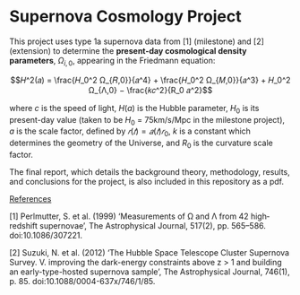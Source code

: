 # Supernova Cosmology Project
This project uses type 1a supernova data from [1] (milestone) and [2] (extension) to determine the <b>present-day cosmological density parameters</b>, $Ω_{i,0}$, appearing in the Friedmann equation:

$$𝐻^2(𝑎) = \frac{𝐻_0^2 Ω_{𝑅,0}}{𝑎^4} + \frac{𝐻_0^2 Ω_{𝑀,0}}{𝑎^3} + 𝐻_0^2 Ω_{Λ,0} − \frac{𝑘𝑐^2}{R_0 𝑎^2}$$

where $c$ is the speed of light, $H(a)$ is the Hubble parameter,  $H_0$ is its present-day value (taken to be $H_0$ = 75km/s/Mpc in the milestone project), $a$ is the scale factor, defined by $𝑟(𝑡)=𝑎(𝑡) 𝑟_0$, $k$ is a constant which determines the geometry of the Universe, and $R_0$ is the curvature scale factor.

The final report, which details the background theory, methodology, results, and conclusions for the project, is also included in this repository as a pdf.

<ins>References</ins>

[1] Perlmutter, S. et al. (1999) ‘Measurements of Ω and Λ from 42 high‐redshift supernovae’, The Astrophysical Journal, 517(2), pp. 565–586. doi:10.1086/307221.

[2] Suzuki, N. et al. (2012) ‘The Hubble Space Telescope Cluster Supernova Survey. V. improving the dark-energy constraints above z &gt; 1 and building an early-type-hosted supernova sample’, The Astrophysical Journal, 746(1), p. 85. doi:10.1088/0004-637x/746/1/85. 

